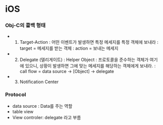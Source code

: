 # iOS

### Obj-C의 콜백 형태
- 1. Target-Action
    : 어떤 이벤트가 발생하면 특정 메세지를 특정 객체에 보내라
    : target = 메세지를 받는 객체
    : action = 보내는 메세지
 
- 2. Delegate (델리게이트) : Helper Object
    : 프로토콜을 준수하는 객체가 여기에 있으니, 상황이 발생하면 그에 맞는 메세지를 해당하는 객체에게 보내라.
    : call flow =  data source -> [Object] -> delegate

- 3. Notification Center

### Protocol
- data source : Data를 주는 역할
- table view
- View controler: delegate 라고 부름

